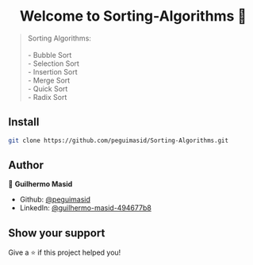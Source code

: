 <h1 align="center">Welcome to Sorting-Algorithms 👋</h1>
<p>
</p>

> Sorting Algorithms: <br /><br /> - Bubble Sort <br /> - Selection Sort <br /> - Insertion Sort <br /> - Merge Sort <br /> - Quick Sort <br /> - Radix Sort

## Install

```sh
git clone https://github.com/peguimasid/Sorting-Algorithms.git
```

## Author

👤 **Guilhermo Masid**

* Github: [@peguimasid](https://github.com/peguimasid)
* LinkedIn: [@guilhermo-masid-494677b8](https://linkedin.com/in/guilhermo-masid-494677b8)

## Show your support

Give a ⭐️ if this project helped you!
